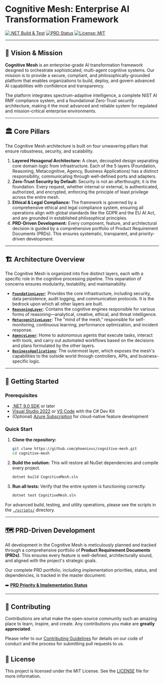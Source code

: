 # Cognitive Mesh: Enterprise AI Transformation Framework

[![.NET Build & Test](https://github.com/phoenixvc/cognitive-mesh/actions/workflows/dotnet.yml/badge.svg)](https://github.com/phoenixvc/cognitive-mesh/actions/workflows/dotnet.yml)
[![PRD Status](https://img.shields.io/badge/PRD%20Status-Tracked-blue?link=./docs/prds/PRD-PRIORITY-STATUS.md)](./docs/prds/PRD-PRIORITY-STATUS.md)
[![License: MIT](https://img.shields.io/badge/License-MIT-yellow.svg)](https://opensource.org/licenses/MIT)

---

## 🎯 Vision & Mission

**Cognitive Mesh** is an enterprise-grade AI transformation framework designed to orchestrate sophisticated, multi-agent cognitive systems. Our mission is to provide a secure, compliant, and philosophically-grounded platform that enables organizations to build, deploy, and govern advanced AI capabilities with confidence and transparency.

The platform integrates spectrum-adaptive intelligence, a complete NIST AI RMF compliance system, and a foundational Zero-Trust security architecture, making it the most advanced and reliable system for regulated and mission-critical enterprise environments.

---

## 🏛️ Core Pillars

The Cognitive Mesh architecture is built on four unwavering pillars that ensure robustness, security, and scalability.

1.  **Layered Hexagonal Architecture:** A clean, decoupled design separating core domain logic from infrastructure. Each of the 5 layers (Foundation, Reasoning, Metacognitive, Agency, Business Applications) has a distinct responsibility, communicating through well-defined ports and adapters.
2.  **Zero-Trust Security by Default:** Security is not an afterthought; it is the foundation. Every request, whether internal or external, is authenticated, authorized, and encrypted, enforcing the principle of least privilege across the entire mesh.
3.  **Ethical & Legal Compliance:** The framework is governed by a comprehensive ethical and legal compliance system, ensuring all operations align with global standards like the GDPR and the EU AI Act, and are grounded in established philosophical principles.
4.  **PRD-Driven Development:** Every component, feature, and architectural decision is guided by a comprehensive portfolio of Product Requirement Documents (PRDs). This ensures systematic, transparent, and priority-driven development.

---

## 🏗️ Architecture Overview

The Cognitive Mesh is organized into five distinct layers, each with a specific role in the cognitive processing pipeline. This separation of concerns ensures modularity, testability, and maintainability.

*   [**`FoundationLayer`**](./src/FoundationLayer/README.md): Provides the core infrastructure, including security, data persistence, audit logging, and communication protocols. It is the bedrock upon which all other layers are built.
*   [**`ReasoningLayer`**](./src/ReasoningLayer/README.md): Contains the cognitive engines responsible for various forms of reasoning—analytical, creative, ethical, and threat intelligence.
*   [**`MetacognitiveLayer`**](./src/MetacognitiveLayer/README.md): The "mind of the mesh," responsible for self-monitoring, continuous learning, performance optimization, and incident response.
*   [**`AgencyLayer`**](./src/AgencyLayer/README.md): Home to autonomous agents that execute tasks, interact with tools, and carry out automated workflows based on the decisions and plans formulated by the other layers.
*   [**`BusinessApplications`**](./src/BusinessApplications/README.md): The outermost layer, which exposes the mesh's capabilities to the outside world through controllers, APIs, and business-specific logic.

---

## 🚀 Getting Started

### Prerequisites

- [.NET 9.0 SDK](https://dotnet.microsoft.com/download) or later
- [Visual Studio 2022](https://visualstudio.microsoft.com/vs/) or [VS Code](https://code.visualstudio.com/) with the C# Dev Kit
- (Optional) [Azure Subscription](https://azure.microsoft.com) for cloud-native feature development

### Quick Start

1.  **Clone the repository:**
    ```sh
    git clone https://github.com/phoenixvc/cognitive-mesh.git
    cd cognitive-mesh
    ```

2.  **Build the solution:**
    This will restore all NuGet dependencies and compile every project.
    ```sh
    dotnet build CognitiveMesh.sln
    ```

3.  **Run all tests:**
    Verify that the entire system is functioning correctly.
    ```sh
    dotnet test CognitiveMesh.sln
    ```

For advanced build, testing, and utility operations, please see the scripts in the [`./scripts/`](./scripts/) directory.

---

## 🗺️ PRD-Driven Development

All development in the Cognitive Mesh is meticulously planned and tracked through a comprehensive portfolio of **Product Requirement Documents (PRDs)**. This ensures every feature is well-defined, architecturally sound, and aligned with the project's strategic goals.

Our complete PRD portfolio, including implementation priorities, status, and dependencies, is tracked in the master document:

➡️ **[PRD Priority & Implementation Status](./docs/prds/PRD-PRIORITY-STATUS.md)**

---

## 🤝 Contributing

Contributions are what make the open-source community such an amazing place to learn, inspire, and create. Any contributions you make are **greatly appreciated**.

Please refer to our [Contributing Guidelines](./CONTRIBUTING.md) for details on our code of conduct and the process for submitting pull requests to us.

## 📄 License

This project is licensed under the MIT License. See the [LICENSE](./LICENSE) file for more information.
